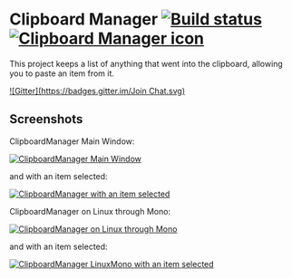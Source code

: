 # Clipboard Manager [![Build status](https://ci.appveyor.com/api/projects/status/g5rgh4tfm5fvk1ky)](https://ci.appveyor.com/project/Walkman100/clipboard-projects-844) [![Clipboard Manager icon](https://raw.githubusercontent.com/Walkman100/Clipboard-Projects/master/ClipboardManager/animationmanager.ico "Clipboard Manager icon")](https://raw.githubusercontent.com/Walkman100/Clipboard-Projects/master/ClipboardManager/animationmanager.ico)
This project keeps a list of anything that went into the clipboard, allowing you to paste an item from it.

[![Gitter](https://badges.gitter.im/Join Chat.svg)](https://gitter.im/Walkman100/Walkman?utm_source=badge&utm_medium=badge&utm_campaign=pr-badge&utm_content=badge)

## Screenshots
ClipboardManager Main Window:

[![ClipboardManager Main Window](http://walkman100.github.io/Walkman/Images/WindowsProjectsScreenshots/ClipboardProjects/ManagerMainWindow.png "ClipboardManager Main Window")](http://walkman100.github.io/Walkman/Images/WindowsProjectsScreenshots/ClipboardProjects/ManagerMainWindow.png)

and with an item selected:

[![ClipboardManager with an item selected](http://walkman100.github.io/Walkman/Images/WindowsProjectsScreenshots/ClipboardProjects/ManagerMainWindowItemSelected.png "ClipboardManager with an item selected")](http://walkman100.github.io/Walkman/Images/WindowsProjectsScreenshots/ClipboardProjects/ManagerMainWindowItemSelected.png)

ClipboardManager on Linux through Mono:

[![ClipboardManager on Linux through Mono](http://walkman100.github.io/Walkman/Images/WindowsProjectsScreenshots/ClipboardProjects/ManagerLinuxMono.png "ClipboardManager on Linux through Mono")](http://walkman100.github.io/Walkman/Images/WindowsProjectsScreenshots/ClipboardProjects/ManagerLinuxMono.png)

and with an item selected:

[![ClipboardManager LinuxMono with an item selected](http://walkman100.github.io/Walkman/Images/WindowsProjectsScreenshots/ClipboardProjects/ManagerLinuxMonoItemSelected.png "ClipboardManager LinuxMono with an item selected")](http://walkman100.github.io/Walkman/Images/WindowsProjectsScreenshots/ClipboardProjects/ManagerLinuxMonoItemSelected.png)
